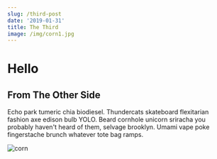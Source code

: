 ```yaml
---
slug: /third-post
date: '2019-01-31'
title: The Third
image: /img/corn1.jpg
---
```

# Hello

## From The Other Side

Echo park tumeric chia biodiesel. Thundercats skateboard flexitarian fashion axe edison bulb YOLO. Beard cornhole unicorn sriracha you probably haven't heard of them, selvage brooklyn. Umami vape poke fingerstache brunch whatever tote bag ramps.

![corn](/img/corn1.jpg)
